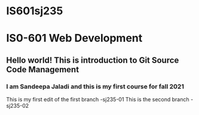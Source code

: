 # IS601sj235
# IS0-601 Web Development 
## Hello world! This is introduction to Git Source Code Management
### I am Sandeepa Jaladi and this is my first course for fall 2021
This is my first edit of the first branch -sj235-01
This is the second branch  -sj235-02
